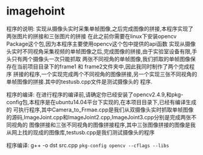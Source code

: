 imagehoint
==========
程序的说明:
实现从摄像头实时采集单帧图像,之后完成图像的拼接,本程序实现了两张图片的拼接和三张图片的拼接
在此之前你需要在linux下安装opencv Package这个包,因为本程序主要使用opencv这个包中提供的api函数
实现从摄像头实时不同视角采集视频的单帧图像之后,完成图像的拼接,由于实验室设备有限,手头只有两个摄像头一次只能抓取
两张不同视角的单帧图像,我们抓取的单帧图像保存在当前项目目录下的frame1 和 frame2文件夹中,因此我同时制作了两个完成程序
拼接的程序,一个实现完成两个不同视角的图像拼接,另一个实现三张不同视角的单帧图像的拼接.其中的testusb.cpp文件是测试摄像头的
程序.

程序的编译:
    在进行程序的编译前,请确定你已经安装了opencv2.4.9,和pkg-config包,本程序是在ubuntu14.04平台下实现的,在本项目目录下,已经有编译生成的
可执行程序,其中Camera_to_Frmae.cpp是我们从双摄像头实时抓取单帧图像的源码,ImageJoint.cpp和ImageJoint2.cpp,ImageJoint3.cpp分别是完成两张不同视角的
图像拼接和三张不同视角的图像拼接程序,其中三张图像拼接的图像是我从网上找的现成的图像库,testusb.cpp是我们测试摄像头的程序

程序编译:
    g++ -o dst src.cpp `pkg-config opencv --cflags --libs`


